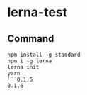 # lerna-test

## Command

```
npm install -g standard
npm i -g lerna
lerna init
yarn
```0.1.5
0.1.6
